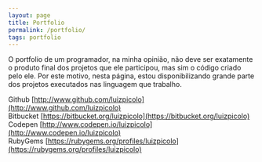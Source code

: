 ```yaml
---
layout: page
title: Portfolio
permalink: /portfolio/
tags: portfolio
---
```


O portfolio de um programador, na minha opinião, não deve ser exatamente o produto final dos projetos que ele participou, mas sim o código criado pelo ele. Por este motivo, nesta página, estou disponibilizando grande parte dos projetos executados nas linguagem que trabalho.

Github [http://www.github.com/luizpicolo](http://www.github.com/luizpicolo)    
Bitbucket [https://bitbucket.org/luizpicolo](https://bitbucket.org/luizpicolo)    
Codepen [http://www.codepen.io/luizpicolo](http://www.codepen.io/luizpicolo)     
RubyGems [https://rubygems.org/profiles/luizpicolo](https://rubygems.org/profiles/luizpicolo)     

